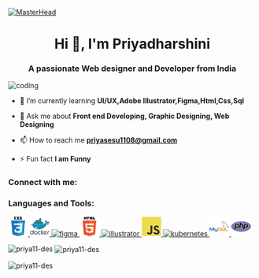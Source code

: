 [![MasterHead](https://ik.imagekit.io/dresma/Dresma_Library/senior-software-engineer_Wy82tYQym.gif)](https://priya11-des.io)
<h1 align="center">Hi 👋, I'm Priyadharshini</h1>
<h3 align="center">A passionate Web designer and Developer from India</h3>
<img align=right" alt="coding" width="400" src="https://media.istockphoto.com/vectors/children-coding-lettering-vector-id1084848808?k=20&m=1084848808&s=612x612&w=0&h=sDoFTkO2ZF_sj1KqWtBN3w0PGIz9RJ9GRTMBAAvasRg=">

- 🌱 I’m currently learning **UI/UX,Adobe Illustrator,Figma,Html,Css,Sql**

- 💬 Ask me about **Front end Developing, Graphic Designing, Web Designing**

- 📫 How to reach me **priyasesu1108@gmail.com**

- ⚡ Fun fact **I am Funny**

<h3 align="left">Connect with me:</h3>
<p align="left">
</p>

<h3 align="left">Languages and Tools:</h3>
<p align="left"> <a href="https://www.w3schools.com/css/" target="_blank" rel="noreferrer"> <img src="https://raw.githubusercontent.com/devicons/devicon/master/icons/css3/css3-original-wordmark.svg" alt="css3" width="40" height="40"/> </a> <a href="https://www.docker.com/" target="_blank" rel="noreferrer"> <img src="https://raw.githubusercontent.com/devicons/devicon/master/icons/docker/docker-original-wordmark.svg" alt="docker" width="40" height="40"/> </a> <a href="https://www.figma.com/" target="_blank" rel="noreferrer"> <img src="https://www.vectorlogo.zone/logos/figma/figma-icon.svg" alt="figma" width="40" height="40"/> </a> <a href="https://www.w3.org/html/" target="_blank" rel="noreferrer"> <img src="https://raw.githubusercontent.com/devicons/devicon/master/icons/html5/html5-original-wordmark.svg" alt="html5" width="40" height="40"/> </a> <a href="https://www.adobe.com/in/products/illustrator.html" target="_blank" rel="noreferrer"> <img src="https://www.vectorlogo.zone/logos/adobe_illustrator/adobe_illustrator-icon.svg" alt="illustrator" width="40" height="40"/> </a> <a href="https://developer.mozilla.org/en-US/docs/Web/JavaScript" target="_blank" rel="noreferrer"> <img src="https://raw.githubusercontent.com/devicons/devicon/master/icons/javascript/javascript-original.svg" alt="javascript" width="40" height="40"/> </a> <a href="https://kubernetes.io" target="_blank" rel="noreferrer"> <img src="https://www.vectorlogo.zone/logos/kubernetes/kubernetes-icon.svg" alt="kubernetes" width="40" height="40"/> </a> <a href="https://www.mysql.com/" target="_blank" rel="noreferrer"> <img src="https://raw.githubusercontent.com/devicons/devicon/master/icons/mysql/mysql-original-wordmark.svg" alt="mysql" width="40" height="40"/> </a> <a href="https://www.php.net" target="_blank" rel="noreferrer"> <img src="https://raw.githubusercontent.com/devicons/devicon/master/icons/php/php-original.svg" alt="php" width="40" height="40"/> </a> </p>

<p><img align="left" src="https://github-readme-stats.vercel.app/api/top-langs?username=priya11-des&show_icons=true&locale=en&layout=compact" alt="priya11-des" /></p>

<p>&nbsp;<img align="center" src="https://github-readme-stats.vercel.app/api?username=priya11-des&show_icons=true&locale=en" alt="priya11-des" /></p>

<p><img align="center" src="https://github-readme-streak-stats.herokuapp.com/?user=priya11-des&" alt="priya11-des" /></p>
